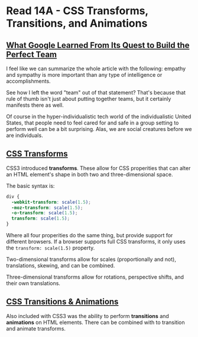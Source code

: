 # Read 14A - CSS Transforms, Transitions, and Animations

## [What Google Learned From Its Quest to Build the Perfect Team](https://www.nytimes.com/2016/02/28/magazine/what-google-learned-from-its-quest-to-build-the-perfect-team.html)

I feel like we can summarize the whole article with the following: empathy and sympathy is more important than any type of intelligence or accomplishments.

See how I left the word "team" out of that statement? That's because that rule of thumb isn't just about putting together teams, but it certainly manifests there as well.

Of course in the hyper-individualistic tech world of the individualistic United States, that people need to feel cared for and safe in a group setting to perform well can be a bit surprising. Alas, we are social creatures before we are individuals.

## [CSS Transforms](https://learn.shayhowe.com/advanced-html-css/css-transforms/)

CSS3 introduced **transforms**. These allow for CSS properities that can alter an HTML element's shape in both two and three-dimensional space.

The basic syntax is:

```CSS
div {
  -webkit-transform: scale(1.5);
  -moz-transform: scale(1.5);
  -o-transform: scale(1.5);
  transform: scale(1.5);
}
```

Where all four properities do the same thing, but provide support for different browsers. If a browser supports full CSS transforms, it only uses the `transform: scale(1.5)` property.

Two-dimensional transforms allow for scales (proportionally and not), translations, skewing, and can be combined.

Three-dimensional transforms allow for rotations, perspective shifts, and their own translations.

## [CSS Transitions & Animations](https://learn.shayhowe.com/advanced-html-css/transitions-animations/)

Also included with CSS3 was the ability to perform **transitions** and **animations** on HTML elements. There can be combined with to transition and animate transforms.
